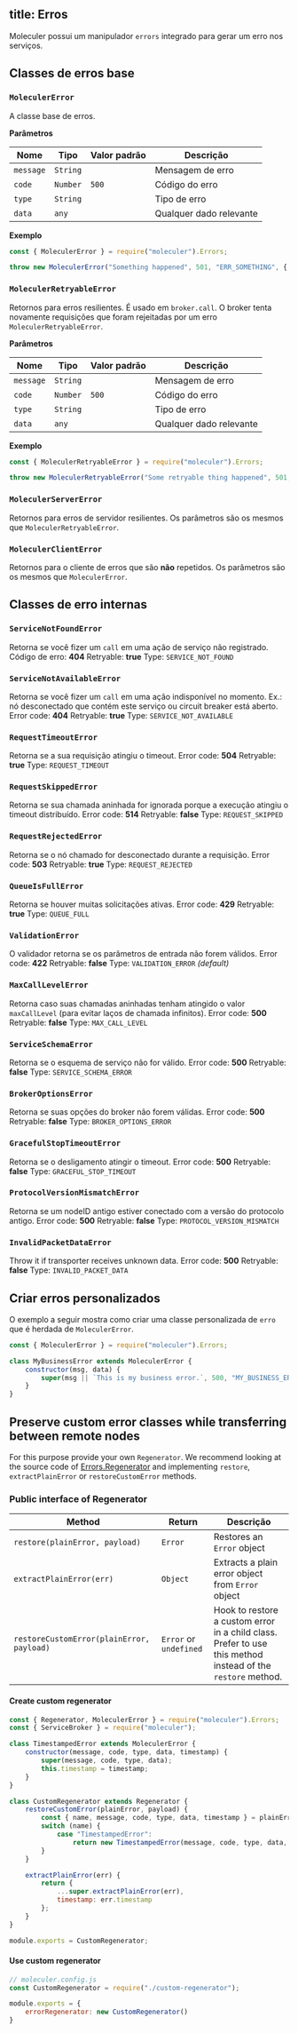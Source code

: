 title: Erros
---
Moleculer possui um manipulador `errors` integrado para gerar um erro nos serviços.

## Classes de erros base

### `MoleculerError`
A classe base de erros.

**Parâmetros**

| Nome      | Tipo     | Valor padrão | Descrição               |
| --------- | -------- | ------------ | ----------------------- |
| `message` | `String` |              | Mensagem de erro        |
| `code`    | `Number` | `500`        | Código do erro          |
| `type`    | `String` |              | Tipo de erro            |
| `data`    | `any`    |              | Qualquer dado relevante |

**Exemplo**
```js
const { MoleculerError } = require("moleculer").Errors;

throw new MoleculerError("Something happened", 501, "ERR_SOMETHING", { a: 5, nodeID: "node-666" });
```

### `MoleculerRetryableError`
Retornos para erros resilientes. É usado em `broker.call`. O broker tenta novamente requisições que foram rejeitadas por um erro `MoleculerRetryableError`.

**Parâmetros**

| Nome      | Tipo     | Valor padrão | Descrição               |
| --------- | -------- | ------------ | ----------------------- |
| `message` | `String` |              | Mensagem de erro        |
| `code`    | `Number` | `500`        | Código do erro          |
| `type`    | `String` |              | Tipo de erro            |
| `data`    | `any`    |              | Qualquer dado relevante |

**Exemplo**
```js
const { MoleculerRetryableError } = require("moleculer").Errors;

throw new MoleculerRetryableError("Some retryable thing happened", 501, "ERR_SOMETHING", { a: 5, nodeID: "node-666" });
```

### `MoleculerServerError`
Retornos para erros de servidor resilientes. Os parâmetros são os mesmos que `MoleculerRetryableError`.


### `MoleculerClientError`
Retornos para o cliente de erros que são **não** repetidos. Os parâmetros são os mesmos que `MoleculerError`.

## Classes de erro internas

### `ServiceNotFoundError`
Retorna se você fizer um `call` em uma ação de serviço não registrado. Código de erro: **404** Retryable: **true** Type: `SERVICE_NOT_FOUND`

### `ServiceNotAvailableError`
Retorna se você fizer um `call` em uma ação indisponível no momento. Ex.: nó desconectado que contém este serviço ou circuit breaker está aberto. Error code: **404** Retryable: **true** Type: `SERVICE_NOT_AVAILABLE`


### `RequestTimeoutError`
Retorna se a sua requisição atingiu o timeout. Error code: **504** Retryable: **true** Type: `REQUEST_TIMEOUT`

### `RequestSkippedError`
Retorna se sua chamada aninhada for ignorada porque a execução atingiu o timeout distribuído. Error code: **514** Retryable: **false** Type: `REQUEST_SKIPPED`

### `RequestRejectedError`
Retorna se o nó chamado for desconectado durante a requisição. Error code: **503** Retryable: **true** Type: `REQUEST_REJECTED`

### `QueueIsFullError`
Retorna se houver muitas solicitações ativas. Error code: **429** Retryable: **true** Type: `QUEUE_FULL`

### `ValidationError`
O validador retorna se os parâmetros de entrada não forem válidos. Error code: **422** Retryable: **false** Type: `VALIDATION_ERROR` _(default)_

### `MaxCallLevelError`
Retorna caso suas chamadas aninhadas tenham atingido o valor `maxCallLevel` (para evitar laços de chamada infinitos). Error code: **500** Retryable: **false** Type: `MAX_CALL_LEVEL`

### `ServiceSchemaError`
Retorna se o esquema de serviço não for válido. Error code: **500** Retryable: **false** Type: `SERVICE_SCHEMA_ERROR`

### `BrokerOptionsError`
Retorna se suas opções do broker não forem válidas. Error code: **500** Retryable: **false** Type: `BROKER_OPTIONS_ERROR`

### `GracefulStopTimeoutError`
Retorna se o desligamento atingir o timeout. Error code: **500** Retryable: **false** Type: `GRACEFUL_STOP_TIMEOUT`

### `ProtocolVersionMismatchError`
Retorna se um nodeID antigo estiver conectado com a versão do protocolo antigo. Error code: **500** Retryable: **false** Type: `PROTOCOL_VERSION_MISMATCH`

### `InvalidPacketDataError`
Throw it if transporter receives unknown data. Error code: **500** Retryable: **false** Type: `INVALID_PACKET_DATA`

## Criar erros personalizados
O exemplo a seguir mostra como criar uma classe personalizada de `erro` que é herdada de `MoleculerError`.

```js
const { MoleculerError } = require("moleculer").Errors;

class MyBusinessError extends MoleculerError {
    constructor(msg, data) {
        super(msg || `This is my business error.`, 500, "MY_BUSINESS_ERROR", data);
    }
}
```

## Preserve custom error classes while transferring between remote nodes
For this purpose provide your own `Regenerator`. We recommend looking at the source code of [Errors.Regenerator](https://github.com/moleculerjs/moleculer/blob/master/src/errors.js) and implementing `restore`, `extractPlainError` or `restoreCustomError` methods.

### Public interface of Regenerator

| Method                                    | Return                 | Descrição                                                                                                   |
| ----------------------------------------- | ---------------------- | ----------------------------------------------------------------------------------------------------------- |
| `restore(plainError, payload)`            | `Error`                | Restores an `Error` object                                                                                  |
| `extractPlainError(err)`                  | `Object`               | Extracts a plain error object from `Error` object                                                           |
| `restoreCustomError(plainError, payload)` | `Error` or `undefined` | Hook to restore a custom error in a child class. Prefer to use this method instead of the `restore` method. |

#### Create custom regenerator
```js
const { Regenerator, MoleculerError } = require("moleculer").Errors;
const { ServiceBroker } = require("moleculer");

class TimestampedError extends MoleculerError {
    constructor(message, code, type, data, timestamp) {
        super(message, code, type, data);
        this.timestamp = timestamp;
    }
}

class CustomRegenerator extends Regenerator {
    restoreCustomError(plainError, payload) {
        const { name, message, code, type, data, timestamp } = plainError;
        switch (name) {
            case "TimestampedError":
                return new TimestampedError(message, code, type, data, timestamp);
        }
    }

    extractPlainError(err) {
        return {
            ...super.extractPlainError(err),
            timestamp: err.timestamp
        };
    }
}

module.exports = CustomRegenerator;
```

#### Use custom regenerator
```js
// moleculer.config.js
const CustomRegenerator = require("./custom-regenerator");

module.exports = {
    errorRegenerator: new CustomRegenerator()
}
```

